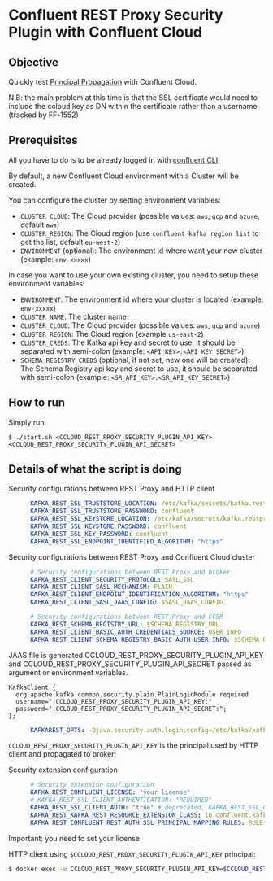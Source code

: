 # Confluent REST Proxy Security Plugin with Confluent Cloud

## Objective

Quickly test [Principal Propagation](https://docs.confluent.io/platform/current/kafka-rest/production-deployment/rest-proxy/security.html#credentials-propagation) with Confluent Cloud.

N.B: the main problem at this time is that the SSL certificate would need to include the ccloud key as DN within the certificate rather than a username (tracked by FF-1552)

## Prerequisites

All you have to do is to be already logged in with [confluent CLI](https://docs.confluent.io/confluent-cli/current/overview.html#confluent-cli-overview).

By default, a new Confluent Cloud environment with a Cluster will be created.

You can configure the cluster by setting environment variables:

* `CLUSTER_CLOUD`: The Cloud provider (possible values: `aws`, `gcp` and `azure`, default `aws`)
* `CLUSTER_REGION`: The Cloud region (use `confluent kafka region list` to get the list, default `eu-west-2`)
* `ENVIRONMENT` (optional): The environment id where want your new cluster (example: `env-xxxxx`) 

In case you want to use your own existing cluster, you need to setup these environment variables:

* `ENVIRONMENT`: The environment id where your cluster is located (example: `env-xxxxx`) 
* `CLUSTER_NAME`: The cluster name
* `CLUSTER_CLOUD`: The Cloud provider (possible values: `aws`, `gcp` and `azure`)
* `CLUSTER_REGION`: The Cloud region (example `us-east-2`)
* `CLUSTER_CREDS`: The Kafka api key and secret to use, it should be separated with semi-colon (example: `<API_KEY>:<API_KEY_SECRET>`)
* `SCHEMA_REGISTRY_CREDS` (optional, if not set, new one will be created): The Schema Registry api key and secret to use, it should be separated with semi-colon (example: `<SR_API_KEY>:<SR_API_KEY_SECRET>`)
## How to run


Simply run:

```
$ ./start.sh <CCLOUD_REST_PROXY_SECURITY_PLUGIN_API_KEY> <CCLOUD_REST_PROXY_SECURITY_PLUGIN_API_SECRET>
```

## Details of what the script is doing


Security configurations between REST Proxy and HTTP client

```yml
      KAFKA_REST_SSL_TRUSTSTORE_LOCATION: /etc/kafka/secrets/kafka.restproxy.truststore.jks
      KAFKA_REST_SSL_TRUSTSTORE_PASSWORD: confluent
      KAFKA_REST_SSL_KEYSTORE_LOCATION: /etc/kafka/secrets/kafka.restproxy.keystore.jks
      KAFKA_REST_SSL_KEYSTORE_PASSWORD: confluent
      KAFKA_REST_SSL_KEY_PASSWORD: confluent
      KAFKA_REST_SSL_ENDPOINT_IDENTIFIED_ALGORITHM: "https"
```

Security configurations between REST Proxy and Confluent Cloud cluster

```yml
      # Security configurations between REST Proxy and broker
      KAFKA_REST_CLIENT_SECURITY_PROTOCOL: SASL_SSL
      KAFKA_REST_CLIENT_SASL_MECHANISM: PLAIN
      KAFKA_REST_CLIENT_ENDPOINT_IDENTIFICATION_ALGORITHM: "https"
      KAFKA_REST_CLIENT_SASL_JAAS_CONFIG: $SASL_JAAS_CONFIG

      # Security configurations between REST Proxy and CCSR
      KAFKA_REST_SCHEMA_REGISTRY_URL: $SCHEMA_REGISTRY_URL
      KAFKA_REST_CLIENT_BASIC_AUTH_CREDENTIALS_SOURCE: USER_INFO
      KAFKA_REST_CLIENT_SCHEMA_REGISTRY_BASIC_AUTH_USER_INFO: $SCHEMA_REGISTRY_BASIC_AUTH_USER_INFO

```

JAAS file is generated CCLOUD_REST_PROXY_SECURITY_PLUGIN_API_KEY and CCLOUD_REST_PROXY_SECURITY_PLUGIN_API_SECRET passed as argument or environment variables.

```
KafkaClient {
  org.apache.kafka.common.security.plain.PlainLoginModule required
  username=":CCLOUD_REST_PROXY_SECURITY_PLUGIN_API_KEY:"
  password=":CCLOUD_REST_PROXY_SECURITY_PLUGIN_API_SECRET:";
};
```

```yml
      KAFKAREST_OPTS: -Djava.security.auth.login.config=/etc/kafka/kafka-rest.jaas.conf
```

`CCLOUD_REST_PROXY_SECURITY_PLUGIN_API_KEY` is the principal used by HTTP client and propagated to broker:

Security extension configuration

```yml
      # Security extension configuration
      KAFKA_REST_CONFLUENT_LICENSE: "your license"
      # KAFKA_REST_SSL_CLIENT_AUTHENTICATION: "REQUIRED"
      KAFKA_REST_SSL_CLIENT_AUTH: "true" # deprecated, KAFKA_REST_SSL_CLIENT_AUTHENTICATION: "REQUIRED"
      KAFKA_REST_KAFKA_REST_RESOURCE_EXTENSION_CLASS: io.confluent.kafkarest.security.KafkaRestSecurityResourceExtension
      KAFKA_REST_CONFLUENT_REST_AUTH_SSL_PRINCIPAL_MAPPING_RULES: RULE:^CN=(.*?),OU=TEST.*$$/$$1/,DEFAULT
```

Important: you need to set your license

HTTP client using `$CCLOUD_REST_PROXY_SECURITY_PLUGIN_API_KEY` principal:

```bash
$ docker exec -e CCLOUD_REST_PROXY_SECURITY_PLUGIN_API_KEY=$CCLOUD_REST_PROXY_SECURITY_PLUGIN_API_KEY restproxy curl -X POST --cert /etc/kafka/secrets/$CCLOUD_REST_PROXY_SECURITY_PLUGIN_API_KEY.certificate.pem --key /etc/kafka/secrets/$CCLOUD_REST_PROXY_SECURITY_PLUGIN_API_KEY.key --tlsv1.2 --cacert /etc/kafka/secrets/snakeoil-ca-1.crt -H "Content-Type: application/vnd.kafka.json.v2+json" -H "Accept: application/vnd.kafka.v2+json" --data '{"records":[{"value":{"foo":"bar"}}]}' "https://localhost:8086/topics/rest-proxy-security-plugin"
```
